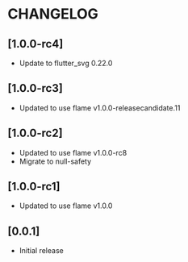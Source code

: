 # CHANGELOG

## [1.0.0-rc4]
 - Update to flutter_svg 0.22.0

## [1.0.0-rc3]
 - Updated to use flame v1.0.0-releasecandidate.11

## [1.0.0-rc2]
 - Updated to use flame v1.0.0-rc8
 - Migrate to null-safety
 
## [1.0.0-rc1]
 - Updated to use flame v1.0.0

## [0.0.1]
 - Initial release
